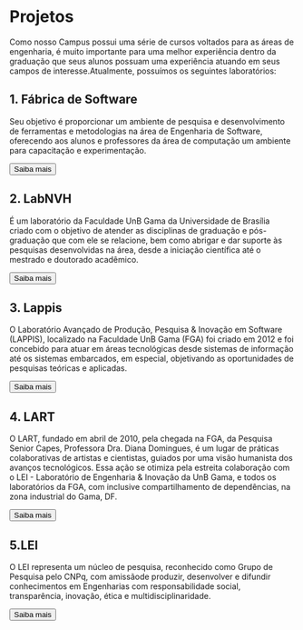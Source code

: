<!DOCTYPE html>
<html>

<head>
<meta charset="UTF-8">
<title>Projetos UnB FGA</title>

<link rel="stylesheet" href="./css/paginas.css">

</head>

<body>

<div class="container">
<h1>Projetos</h1>

<div class="explicacao">
<p>Como nosso Campus possui uma série de cursos voltados para as áreas de engenharia, é muito importante para uma melhor experiência dentro da graduação que seus alunos possuam uma experiência atuando em seus campos de interesse.Atualmente, possuímos os seguintes laboratórios:
</p>
</div>

<div class="square-text">
<h2>1. Fábrica de Software</h2>
<p>Seu objetivo é proporcionar um ambiente de pesquisa e desenvolvimento de ferramentas e metodologias na área de Engenharia de Software, oferecendo aos alunos e professores da área de computação um ambiente para capacitação e experimentação.
</p>
<a href="http://127.0.0.1:5500/test/index.html#/README">
<button class="centered-button">Saiba mais</button>
</a>
</div>

<div class="square-text">
<h2>2. LabNVH</h2>
<p>É um laboratório da Faculdade UnB Gama da Universidade de Brasília criado com o objetivo de atender as disciplinas de graduação e pós-graduação que com ele se relacione, bem como abrigar e dar suporte às pesquisas desenvolvidas na área, desde a iniciação científica até o mestrado e doutorado acadêmico.</p>
<a href="http://127.0.0.1:5500/test/index.html#/README">
<button class="centered-button">Saiba mais</button>
</a>
</div>

<div class="square-text">
<h2>3. Lappis</h2>
<p>O Laboratório Avançado de Produção, Pesquisa & Inovação em Software (LAPPIS), localizado na Faculdade UnB Gama (FGA) foi criado em 2012 e foi concebido para atuar em áreas tecnológicas desde sistemas de informação até os sistemas embarcados, em especial, objetivando as oportunidades de pesquisas teóricas e aplicadas.</p>
<a href="http://127.0.0.1:5500/test/index.html#/README">
<button class="centered-button">Saiba mais</button>
</a>
</div>

<div class="square-text">
<h2>4. LART</h2>
<p>O LART, fundado em abril de 2010, pela chegada na FGA, da Pesquisa Senior Capes, Professora Dra. Diana Domingues, é um lugar de práticas colaborativas de artistas e cientistas, guiados por uma visão humanista dos avanços tecnológicos. Essa ação se otimiza pela estreita colaboração com o LEI - Laboratório de Engenharia & Inovação da UnB Gama, e todos os laboratórios da FGA, com inclusive compartilhamento de dependências, na zona industrial do Gama, DF.</p>
<a href="http://127.0.0.1:5500/test/index.html#/README">
<button class="centered-button">Saiba mais</button>
</a>
</div>

<div class="square-text">
<h2>5.LEI</h2>
<p>O LEI representa um núcleo de pesquisa, reconhecido como Grupo de Pesquisa pelo CNPq, com amissãode produzir, desenvolver e difundir conhecimentos em Engenharias com responsabilidade social, transparência, inovação, ética e multidisciplinaridade.</p>
<a href="http://127.0.0.1:5500/test/index.html#/README">
<button class="centered-button">Saiba mais</button>
</a>
</div>
</div>

</body>
</html>